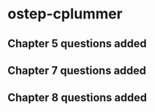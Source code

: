 # ostep-cplummer
## Chapter 5 questions added
## Chapter 7 questions added
## Chapter 8 questions added
